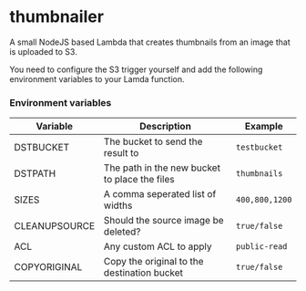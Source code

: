 # thumbnailer

A small NodeJS based Lambda that creates thumbnails from an image that is uploaded to S3.

You need to configure the S3 trigger yourself and add the following environment variables to your Lamda function.

### Environment variables

| Variable | Description | Example | 
| -------- | ------- | --- |
| DSTBUCKET | The bucket to send the result to | `testbucket` |
| DSTPATH | The path in the new bucket to place the files | `thumbnails` |
| SIZES | A comma seperated list of widths | `400,800,1200` |
| CLEANUPSOURCE | Should the source image be deleted? | `true/false` |
| ACL | Any custom ACL to apply | `public-read` |
| COPYORIGINAL | Copy the original to the destination bucket | `true/false` |